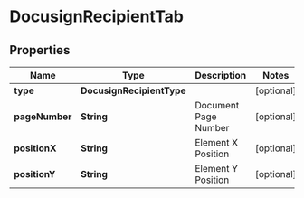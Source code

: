 

# DocusignRecipientTab


## Properties

| Name | Type | Description | Notes |
|------------ | ------------- | ------------- | -------------|
|**type** | **DocusignRecipientType** |  |  [optional] |
|**pageNumber** | **String** | Document Page Number |  [optional] |
|**positionX** | **String** | Element X Position |  [optional] |
|**positionY** | **String** | Element Y Position |  [optional] |



